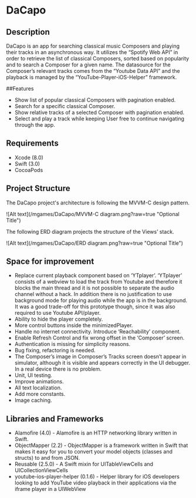 # DaCapo

## Description

DaCapo is an app for searching classical music Composers and playing their tracks in an asynchronous way. It utilizes the “Spotify Web API” in order to retrieve the list of classical Composers, sorted based on popularity and to search a Composer for a given name. The datasource for the Composer’s relevant tracks comes from the “Youtube Data API” and the playback is managed by the “YouTube-Player-iOS-Helper” framework.

##Features

* Show list of popular classical Composers with pagination enabled.
* Search for a specific classical Composer.
* Show relative tracks of a selected Composer with pagination enabled.
* Select and play a track while keeping User free to continue navigating through the app.

## Requirements

* Xcode (8.0)
* Swift (3.0)
* CocoaPods 

## Project Structure

The DaCapo project's architecture is following the MVVM-C design pattern.


![Alt text](/mgames/DaCapo/MVVM-C diagram.png?raw=true "Optional Title")

The following ERD diagram projects the structure of the Views’ stack.

![Alt text](/mgames/DaCapo/ERD diagram.png?raw=true "Optional Title")

## Space for improvement

* Replace current playback component based on ‘YTplayer’. ‘YTplayer’ consists of a webview to load the track from Youtube and therefore it blocks the main thread and it is not possible to separate the audio channel without a hack. In addition there is no justification to use background mode for playing audio while the app is in the background. It was a good trade-off for this prototype though, since it was also required to use Youtube API/player.
* Ability to hide the player completely.
* More control buttons inside the minimizedPlayer.
* Handle no internet connectivity. Introduce ‘Reachability’ component.
* Enable Refresh Control and fix wrong offset in the ‘Composer’ screen.
* Authentication is missing for simplicity reasons.
* Bug fixing, refactoring is needed.
* The Composer’s image in Composer’s Tracks screen doesn’t appear in simulator, although it is visible and appears correctly in the UI debugger. In a real device there is no problem.
* Unit, UI testing.
* Improve animations.
* All text localization.
* Add more constants.
* Image caching.

## Libraries and Frameworks

* Alamofire (4.0) - Alamofire is an HTTP networking library written in Swift.
* ObjectMapper (2.2) - ObjectMapper is a framework written in Swift that makes it easy for you to convert your model objects (classes and structs) to and from JSON.
* Reusable (2.5.0) - A Swift mixin for UITableViewCells and UICollectionViewCells
* youtube-ios-player-helper (0.1.6) - Helper library for iOS developers looking to add YouTube video playback in their applications via the iframe player in a UIWebView